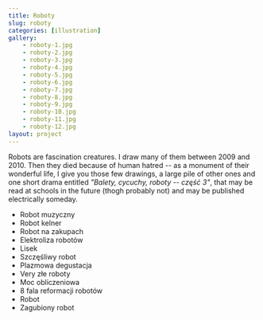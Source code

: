 ```yaml
---
title: Roboty
slug: roboty
categories: [illustration]
gallery:
    - roboty-1.jpg
    - roboty-2.jpg
    - roboty-3.jpg
    - roboty-4.jpg
    - roboty-5.jpg
    - roboty-6.jpg
    - roboty-7.jpg
    - roboty-8.jpg
    - roboty-9.jpg
    - roboty-10.jpg
    - roboty-11.jpg
    - roboty-12.jpg
layout: project
---
```


Robots are fascination creatures. I draw many of them between 2009 and 2010. Then they died because of human hatred -- as a monument of their wonderful life, I give you those few drawings, a large pile of other ones and one short drama entitled _"Balety, cycuchy, roboty -- część 3"_, that may be read at schools in the future (thogh probably not) and may be published electrically someday.

- Robot muzyczny
- Robot kelner
- Robot na zakupach
- Elektroliza robotów
- Lisek
- Szczęśliwy robot
- Plazmowa degustacja
- Very złe roboty
- Moc obliczeniowa
- 8 fala reformacji robotów
- Robot
- Zagubiony robot
